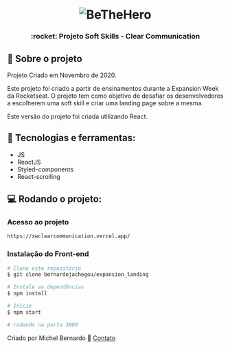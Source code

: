 <h1 align="center">
  <img alt="BeTheHero" title="Bethehero" src="https://imgur.com/ZndWws9.png" />
</h1>

<h3 align="center">
  :rocket: Projeto Soft Skills - Clear Communication
</h3>

## :book:    Sobre o projeto
<p>
Projeto Criado em Novembro de 2020.

Este projeto foi criado a partir de ensinamentos durante a Expansion Week da Rocketseat. O projeto tem como objetivo de desafiar os desenvolvedores a escolherem uma soft skill e criar uma landing page sobre a mesma.

Este versão do projeto foi criada utilizando React.
</p>

## :iphone:    Tecnologias e ferramentas:

<ul>
  <li>JS</li>
  <li>ReactJS</li>
  <li>Styled-components</li> 
  <li>React-scrolling</li> 
</ul>

## :computer:    Rodando o projeto:

### Acesso ao projeto

```bash
https://xwclearcommunication.vercel.app/
```

### Instalação do Front-end

```bash
# Clone este repositório
$ git clone bernardojachegou/expansion_landing

# Instale as dependências
$ npm install

# Inicie
$ npm start

# rodando na porta 3000
```

Criado por Michel Bernardo :wave: [Contato](https://www.linkedin.com/in/bernardojachegou/)
